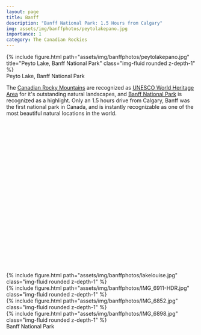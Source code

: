 ```yaml
---
layout: page
title: Banff
description: "Banff National Park: 1.5 Hours from Calgary"
img: assets/img/banffphotos/peytolakepano.jpg
importance: 1
category: The Canadian Rockies
---
```


<div class="row">
    <div class="col-sm mt-3 mt-md-0">
        {% include figure.html path="assets/img/banffphotos/peytolakepano.jpg" title="Peyto Lake, Banff National Park" class="img-fluid rounded z-depth-1" %}
    </div>
</div>
<div class="caption">
    Peyto Lake, Banff National Park
</div>

The [Canadian Rocky Mountains](https://en.wikipedia.org/wiki/Canadian_Rockies) are recognized as [UNESCO World Heritage Area](https://whc.unesco.org/en/list/304/) for it's outstanding natural landscapes, and [Banff National Park](https://www.pc.gc.ca/en/pn-np/ab/banff) is recognized as a highlight. Only an 1.5 hours drive from Calgary, Banff was the first national park in Canada, and is instantly recognizable as one of the most beautiful natural locations in the world.

<div id="map" class="col-sm mt-2 mb-2" style="width: auto; height: 400px;"></div>
<script>
	var map = L.map('map').setView([51.049, -114.841], 7);
	var tiles = L.tileLayer('https://api.mapbox.com/styles/v1/{id}/tiles/{z}/{x}/{y}?access_token=pk.eyJ1IjoieWFuaWkiLCJhIjoiY2t6a3J2N2F1MG5xcjJucW9wNmlkeXo3YiJ9.RuoyOS1pY1_mVW7wJ2LkFQ', {
		maxZoom: 18,
		attribution: 'Map data &copy; <a href="https://www.openstreetmap.org/copyright">OpenStreetMap</a> contributors, ' +
			'Imagery © <a href="https://www.mapbox.com/">Mapbox</a>',
		id: 'mapbox/outdoors-v11',
		tileSize: 512,
		zoomOffset: -1
	}).addTo(map);
    L.control.scale().addTo(map);
</script>

<div class="row justify-content-sm-center">
    <div class="col-sm-8 mt-3 mt-md-0">
        {% include figure.html path="assets/img/banffphotos/lakelouise.jpg" class="img-fluid rounded z-depth-1" %}
    </div>
    <div class="col-sm-4 mt-3 mt-md-0">
        {% include figure.html path="assets/img/banffphotos/IMG_6911-HDR.jpg" class="img-fluid rounded z-depth-1" %}
    </div>
    <div class="col-sm-4 mt-3 mt-md-0">
        {% include figure.html path="assets/img/banffphotos/IMG_6852.jpg" class="img-fluid rounded z-depth-1" %}
    </div>
    <div class="col-sm-8 mt-3 mt-md-0">
        {% include figure.html path="assets/img/banffphotos/IMG_6898.jpg" class="img-fluid rounded z-depth-1" %}
    </div>
</div>
<div class="caption">
Banff National Park
</div>
